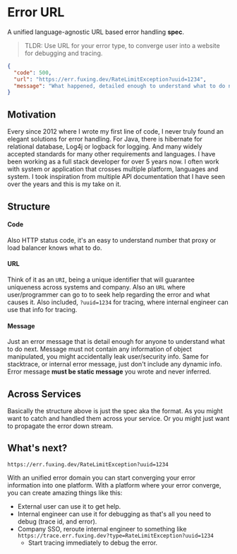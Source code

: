 # Error URL
A unified language-agnostic URL based error handling **spec**.

> TLDR: Use URL for your error type, to converge user into a website for debugging and tracing.

```json
{
  "code": 500,
  "url": "https://err.fuxing.dev/RateLimitException?uuid=1234",
  "message": "What happened, detailed enough to understand what to do next."
}
```

## Motivation
Every since 2012 where I wrote my first line of code, I never truly found an elegant solutions for error handling. 
For Java, there is hibernate for relational database, Log4j or logback for logging. 
And many widely accepted standards for many other requirements and languages.
I have been working as a full stack developer for over 5 years now. 
I often work with system or application that crosses multiple platform, languages and system. 
I took inspiration from multiple API documentation that I have seen over the years and this is my take on it.

## Structure
#### Code
Also HTTP status code, it's an easy to understand number that proxy or load balancer knows what to do.

#### URL
Think of it as an `URI`, being a unique identifier that will guarantee uniqueness across systems and company.
Also an `URL` where user/programmer can go to to seek help regarding the error and what causes it.
Also included, `?uuid=1234` for tracing, where internal engineer can use that info for tracing. 

#### Message
Just an error message that is detail enough for anyone to understand what to do next.
Message must not contain any information of object manipulated, you might accidentally leak user/security info.
Same for stacktrace, or internal error message, just don't include any dynamic info. 
Error message **must be static message** you wrote and never inferred. 


## Across Services
Basically the structure above is just the spec aka the format. 
As you might want to catch and handled them across your service.
Or you might just want to propagate the error down stream. 


## What's next?
`https://err.fuxing.dev/RateLimitException?uuid=1234`

With an unified error domain you can start converging your error information into one platform.
With a platform where your error converge, you can create amazing things like this: 

- External user can use it to get help.
- Internal engineer can use it for debugging as that's all you need to debug (trace id, and error).
- Company SSO, reroute internal engineer to something like `https://trace.err.fuxing.dev?type=RateLimitException?uuid=1234`
  - Start tracing immediately to debug the error. 
  
